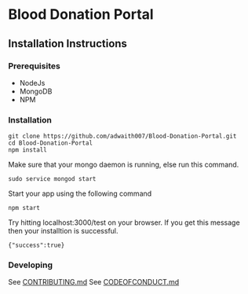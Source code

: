 ﻿# Blood Donation Portal
## Installation Instructions
### Prerequisites

 - NodeJs
 - MongoDB
 - NPM

### Installation

    git clone https://github.com/adwaith007/Blood-Donation-Portal.git
    cd Blood-Donation-Portal
    npm install

   
  Make sure that your mongo daemon is running, else run this command.
  

    sudo service mongod start

 Start your app using the following command

    npm start

Try hitting localhost:3000/test on your browser. If you get this message then your installtion is successful.

    {"success":true}

### Developing

See [CONTRIBUTING.md](CONTRIBUTING.md)
See [CODEOFCONDUCT.md](CODEOFCONDUCT.md)